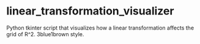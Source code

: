 # linear_transformation_visualizer
Python tkinter script that visualizes how a linear transformation affects the grid of R^2. 3blue1brown style.
